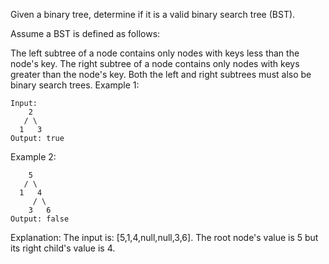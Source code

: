 Given a binary tree, determine if it is a valid binary search tree (BST).

Assume a BST is defined as follows:

The left subtree of a node contains only nodes with keys less than the node's key.
The right subtree of a node contains only nodes with keys greater than the node's key.
Both the left and right subtrees must also be binary search trees.
Example 1:

    Input:
        2
       / \
      1   3
    Output: true
Example 2:

        5
       / \
      1   4
         / \
        3   6
    Output: false
Explanation: The input is: [5,1,4,null,null,3,6]. The root node's value
             is 5 but its right child's value is 4.